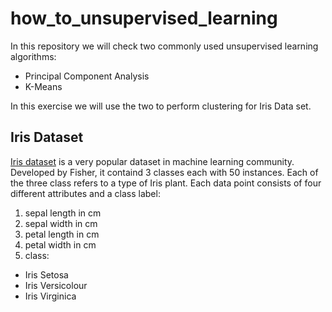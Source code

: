 # how_to_unsupervised_learning

In this repository we will check two commonly used unsupervised learning algorithms:
* Principal Component Analysis
* K-Means

In this exercise we will use the two to perform clustering for Iris Data set.

## Iris Dataset

[Iris dataset](https://archive.ics.uci.edu/ml/datasets/iris) is a very popular dataset in machine learning community. Developed by Fisher, it containd 3 classes each with 50 instances. Each of the three class refers to a type of Iris plant. Each data point consists of four different attributes and a class label:

1. sepal length in cm
2. sepal width in cm
3. petal length in cm
4. petal width in cm
5. class:
 * Iris Setosa
 * Iris Versicolour
 * Iris Virginica
